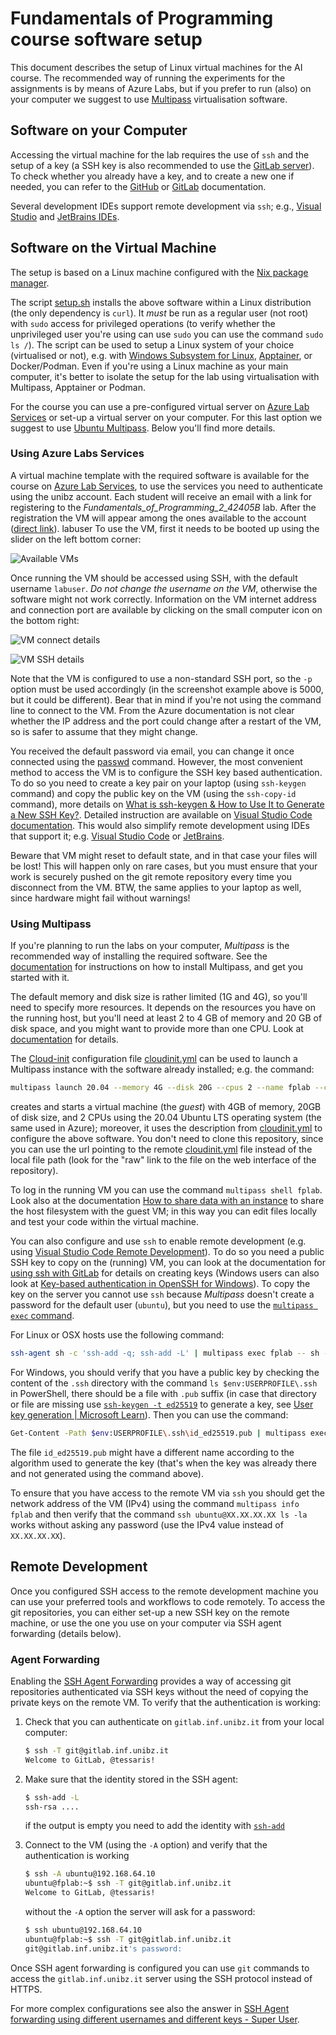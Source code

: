 # Fundamentals of Programming course software setup

This document describes the setup of Linux virtual machines for the AI course. The recommended way of running the experiments for the assignments is by means of Azure Labs, but if you prefer to run (also) on your computer we suggest to use [Multipass](https://multipass.run/) virtualisation software.


## Software on your Computer

Accessing the virtual machine for the lab requires the use of `ssh` and the setup of a key (a SSH key is also recommended to use the [GitLab server](https://gitlab.inf.unibz.it/)). To check whether you already have a key, and to create a new one if needed, you can refer to the [GitHub](https://docs.github.com/en/authentication/connecting-to-github-with-ssh/generating-a-new-ssh-key-and-adding-it-to-the-ssh-agent) or [GitLab](https://gitlab.inf.unibz.it/help/user/ssh.md) documentation.

Several development IDEs support remote development via `ssh`; e.g., [Visual Studio](https://code.visualstudio.com/docs/remote/remote-overview) and [JetBrains IDEs](https://www.jetbrains.com/remote-development/).

## Software on the Virtual Machine

The setup is based on a Linux machine configured with the [Nix package manager](https://zero-to-nix.com/).

The script [setup.sh](setup.sh) installs the above software within a Linux distribution (the only dependency is `curl`). It *must* be run as a regular user (not root) with `sudo` access for privileged operations (to verify whether the unprivileged user you're using can use `sudo` you can use the command `sudo ls /`). The script can be used to setup a Linux system of your choice (virtualised or not), e.g. with [Windows Subsystem for Linux](https://learn.microsoft.com/en-us/windows/wsl/about), [Apptainer](https://apptainer.org/), or Docker/Podman. Even if you're using a Linux machine as your main computer, it's better to isolate the setup for the lab using virtualisation with Multipass, Apptainer or Podman.

For the course you can use a pre-configured virtual server on [Azure Lab Services](https://labs.azure.com/) or set-up a virtual server on your computer. For this last option we suggest to use [Ubuntu Multipass](https://multipass.run/). Below you'll find more details.

### Using Azure Labs Services

A virtual machine template with the required software is available for the course on [Azure Lab Services](https://labs.azure.com), to use the services you need to authenticate using the unibz account. Each student will receive an email with a link for registering to the *Fundamentals_of_Programming_2_42405B* lab. After the registration the VM will appear among the ones available to the account ([direct link](https://labs.azure.com/virtualmachines)).
labuser
To use the VM, first it needs to be booted up using the slider on the left bottom corner:

![Available VMs](assets/lab_vm_list.png)

Once running the VM should be accessed using SSH, with the default username `labuser`. *Do not change the username on the VM*, otherwise the software might not work correctly. Information on the VM internet address and connection port are available by clicking on the small computer icon on the bottom right:

![VM connect details](assets/lab_vm_connect.png)

![VM SSH details](assets/lab_vm_ssh.png)

Note that the VM is configured to use a non-standard SSH port, so the `-p` option must be used accordingly (in the screenshot example above is 5000, but it could be different). Bear that in mind if you're not using the command line to connect to the VM. From the Azure documentation is not clear whether the IP address and the port could change after a restart of the VM, so is safer to assume that they might change.

You received the default password via email, you can change it once connected using the [passwd](https://manpages.ubuntu.com/manpages/jammy/en/man1/passwd.1.html) command. However, the most convenient method to access the VM is to configure the SSH key based authentication. To do so you need to create a key pair on your laptop (using `ssh-keygen` command) and copy the public key on the VM (using the `ssh-copy-id` command), more details on [What is ssh-keygen & How to Use It to Generate a New SSH Key?](https://www.ssh.com/academy/ssh/keygen). Detailed instruction are available on [Visual Studio Code documentation](https://code.visualstudio.com/docs/remote/troubleshooting#_configuring-key-based-authentication). This would also simplify remote development using IDEs that support it; e.g. [Visual Studio Code](https://code.visualstudio.com/docs/remote/remote-overview) or [JetBrains](https://www.jetbrains.com/remote-development/).

Beware that VM might reset to default state, and in that case your files will be lost! This will happen only on rare cases, but you must ensure that your work is securely pushed on the git remote repository every time you disconnect from the VM. BTW, the same applies to your laptop as well, since hardware might fail without warnings!

### Using Multipass

If you're planning to run the labs on your computer, *Multipass* is the recommended way of installing the required software. See the [documentation](https://multipass.run/install) for instructions on how to install Multipass, and get you started with it.

The default memory and disk size is rather limited (1G and 4G), so you'll need to specify more resources. It depends on the resources you have on the running host, but you'll need at least 2 to 4 GB of memory and 20 GB of disk space, and you might want to provide more than one CPU. Look at [documentation](https://multipass.run/docs/create-an-instance#heading--create-an-instance-with-custom-cpu-number-disk-and-ram) for details.

The [Cloud-init](https://cloud-init.io/) configuration file [cloudinit.yml](cloudinit.yml) can be used to launch a Multipass instance with the software already installed; e.g. the command:

``` bash
multipass launch 20.04 --memory 4G --disk 20G --cpus 2 --name fplab --cloud-init cloudinit.yml
```

creates and starts a virtual machine (the *guest*) with 4GB of memory, 20GB of disk size, and 2 CPUs using the 20.04 Ubuntu LTS operating system (the same used in Azure); moreover, it uses the description from [cloudinit.yml](cloudinit.yml) to configure the above software. You don't need to clone this repository, since you can use the url pointing to the remote [cloudinit.yml](cloudinit.yml) file instead of the local file path (look for the "raw" link to the file on the web interface of the repository).

To log in the running VM you can use the command `multipass shell fplab`. Look also at the documentation [How to share data with an instance](https://multipass.run/docs/share-data-with-an-instance#heading--using-mount) to share the host filesystem with the guest VM; in this way you can edit files locally and test your code within the virtual machine.

You can also configure and use `ssh` to enable remote development (e.g. using [Visual Studio Code Remote Development](https://code.visualstudio.com/docs/remote/remote-overview)). To do so you need a public SSH key to copy on the (running) VM, you can look at the documentation for [using ssh with GitLab](https://gitlab.inf.unibz.it/help/user/ssh.md) for details on creating keys (Windows users can also look at [Key-based authentication in OpenSSH for Windows](https://learn.microsoft.com/en-us/windows-server/administration/openssh/openssh_keymanagement)). To copy the key on the server you cannot use `ssh` because *Multipass* doesn't create a password for the default user (`ubuntu`), but you need to use the [`multipass exec` command](https://multipass.run/docs/exec-command).

For Linux or OSX hosts use the following command:

``` bash
ssh-agent sh -c 'ssh-add -q; ssh-add -L' | multipass exec fplab -- sh -c "cat >> ~/.ssh/authorized_keys"
```

For Windows, you should verify that you have a public key by checking the content of the `.ssh` directory with the command `ls $env:USERPROFILE\.ssh` in PowerShell, there should be a file with `.pub` suffix (in case that directory or file are missing use [`ssh-keygen -t ed25519`](https://explainshell.com/explain?cmd=ssh-keygen+-t+ed25519) to generate a key, see [User key generation | Microsoft Learn](https://learn.microsoft.com/en-us/windows-server/administration/openssh/openssh_keymanagement#user-key-generation)). Then you can use the command:

``` bash
Get-Content -Path $env:USERPROFILE\.ssh\id_ed25519.pub | multipass exec fplab -- sh -c "cat >> ~/.ssh/authorized_keys"
```

The file `id_ed25519.pub` might have a different name according to the algorithm used to generate the key (that's when the key was already there and not generated using the command above).

To ensure that you have access to the remote VM via `ssh` you should get the network address of the VM (IPv4) using the command `multipass info fplab` and then verify that the command `ssh ubuntu@XX.XX.XX.XX ls -la` works without asking any password (use the IPv4 value instead of `XX.XX.XX.XX`).

## Remote Development

Once you configured SSH access to the remote development machine you can use your preferred tools and workflows to code remotely. To access the git repositories, you can either set-up a new SSH key on the remote machine, or use the one you use on your computer via SSH agent forwarding (details below).

### Agent Forwarding

Enabling the [SSH Agent Forwarding](https://www.howtogeek.com/devops/what-is-ssh-agent-forwarding-and-how-do-you-use-it/) provides a way of accessing git repositories authenticated via SSH keys without the need of copying the private keys on the remote VM. To verify that the authentication is working: 

1. Check that you can authenticate on `gitlab.inf.unibz.it` from your local computer:

   ```bash
   $ ssh -T git@gitlab.inf.unibz.it
   Welcome to GitLab, @tessaris!
   ```

2. Make sure that the identity stored in the SSH agent:

    ```bash
    $ ssh-add -L
    ssh-rsa ....
    ```

    if the output is empty you need to add the identity with [`ssh-add`](https://tldr.inbrowser.app/pages/common/ssh-add)

3. Connect to the VM (using the `-A` option) and verify that the authentication is working

   ```bash
   $ ssh -A ubuntu@192.168.64.10
   ubuntu@fplab:~$ ssh -T git@gitlab.inf.unibz.it
   Welcome to GitLab, @tessaris!
   ```

   without the `-A` option the server will ask for a password:

   ```bash
   $ ssh ubuntu@192.168.64.10
   ubuntu@fplab:~$ ssh -T git@gitlab.inf.unibz.it
   git@gitlab.inf.unibz.it's password: 
   ```

Once SSH agent forwarding is configured you can use `git` commands to access the `gitlab.inf.unibz.it` server using the SSH protocol instead of HTTPS.

For more complex configurations see also the answer in [SSH Agent forwarding using different usernames and different keys - Super User](https://superuser.com/a/1141035).

